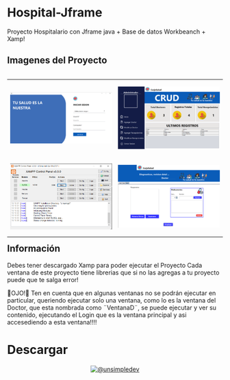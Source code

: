 # Hospital-Jframe
Proyecto Hospitalario con Jframe java + Base de datos Workbeanch + Xamp!
<h2>Imagenes del Proyecto</h2>

<table align="left">
  <tr border="none">
    <td width="40%" align="center">
      <p align="center">
        <img align="center" width=100% src="hospitalimagenes/Login Hospital github.jpg" alt="VIDEO" />
      </p>
    </td>
    <td width="40%" align="center">
      <p align="center">
        <img align="center" width=100% src="hospitalimagenes/Ventana Recepcionista.PNG" alt="VIDEO" />
      </p>
    </td>
  </tr>
  <tr border="none">
    <td width="40%" align="center">
      <p align="center">
        <img align="center" width=100% src="hospitalimagenes/xamp.PNG" alt="VIDEO" />
      </p>
    </td>
    <td width="40%" align="center">
      <p align="center">
        <img align="center" width=100% src="doctor.PNG" alt="VIDEO" />
      </p>
    </td>
  </tr>
</table>

<h2>Información</h2>
<p>Debes tener descargado Xamp para poder ejecutar el Proyecto
   Cada ventana de este proyecto tiene librerias que si no las
   agregas a tu proyecto puede que te salga error! 

   🚨OJO!🚨
   Ten en cuenta que en algunas ventanas no se podrán ejecutar
   en particular, queriendo ejecutar solo una ventana, como lo es
   la ventana del Doctor, que esta nombrada como ¨VentanaD¨, 
   se puede ejecutar y ver su contenido, ejecutando el Login que
   es la ventana principal y asi accesediendo a esta ventana!!!!</p>

 <h1>Descargar</h1>  
 <p align="center">
        <a href="https://sites.google.com/view/programacioncmv/jframe" target="blank"><img align="center" src="https://img.shields.io/badge/YouTube-FF0000?style=for-the-badge&logo=youtube&logoColor=white" alt="@unsimpledev"  /></a>


